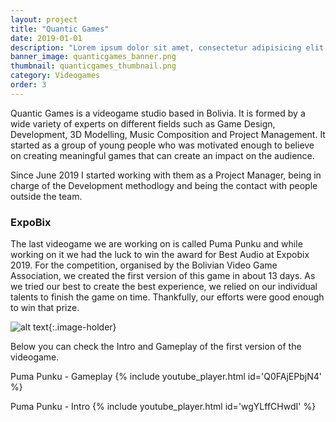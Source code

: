 ```yaml
---
layout: project
title: "Quantic Games"
date: 2019-01-01
description: "Lorem ipsum dolor sit amet, consectetur adipisicing elit, sed do eiusmod tempor incididunt ut labore et dolore magna aliqua Ut enim..."
banner_image: quanticgames_banner.png
thumbnail: quanticgames_thumbnail.png
category: Videogames
order: 3
---
```

Quantic Games is a videogame studio based in Bolivia. It is formed by a wide variety of experts on different fields such as Game Design, Development, 3D Modelling, Music Composition and Project Management. It started as a group of young people who was motivated enough to believe on creating meaningful games that can create an impact on the audience.

Since June 2019 I started working with them as a Project Manager, being in charge of the Development methodlogy and being the contact with people outside the team.

### ExpoBix
The last videogame we are working on is called Puma Punku and while working on it we had the luck to win the award for Best Audio at Expobix 2019. For the competition, organised by the Bolivian Video Game Association, we created the first version of this game  in about 13 days. As we tried our best to create the best experience, we relied on our individual talents to finish the game on time. Thankfully, our efforts were good enough to win that prize.

![alt text]({{site.baseurl}}/assets/images/project/quantic_1.jpg "ExpoBix winners"){:.image-holder}

Below you can check the Intro and Gameplay of the first version of the videogame.

Puma Punku - Gameplay
{% include youtube_player.html id='Q0FAjEPbjN4' %}


Puma Punku - Intro
{% include youtube_player.html id='wgYLffCHwdI' %}
